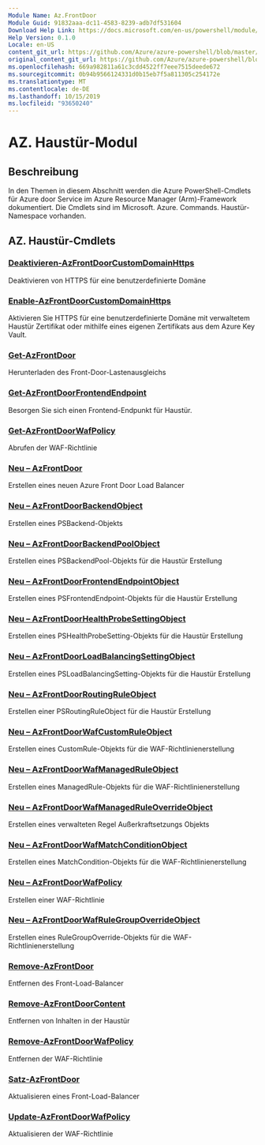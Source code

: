 ```yaml
---
Module Name: Az.FrontDoor
Module Guid: 91832aaa-dc11-4583-8239-adb7df531604
Download Help Link: https://docs.microsoft.com/en-us/powershell/module/az.frontdoor
Help Version: 0.1.0
Locale: en-US
content_git_url: https://github.com/Azure/azure-powershell/blob/master/src/FrontDoor/FrontDoor/help/Az.FrontDoor.md
original_content_git_url: https://github.com/Azure/azure-powershell/blob/master/src/FrontDoor/FrontDoor/help/Az.FrontDoor.md
ms.openlocfilehash: 669a982811a61c3cdd4522ff7eee7515deede672
ms.sourcegitcommit: 0b94b9566124331d0b15eb7f5a811305c254172e
ms.translationtype: MT
ms.contentlocale: de-DE
ms.lasthandoff: 10/15/2019
ms.locfileid: "93650240"
---
```

# AZ. Haustür-Modul
## Beschreibung
In den Themen in diesem Abschnitt werden die Azure PowerShell-Cmdlets für Azure door Service im Azure Resource Manager (Arm)-Framework dokumentiert. Die Cmdlets sind im Microsoft. Azure. Commands. Haustür-Namespace vorhanden.

## AZ. Haustür-Cmdlets
### [Deaktivieren-AzFrontDoorCustomDomainHttps](Disable-AzFrontDoorCustomDomainHttps.md)
Deaktivieren von HTTPS für eine benutzerdefinierte Domäne

### [Enable-AzFrontDoorCustomDomainHttps](Enable-AzFrontDoorCustomDomainHttps.md)
Aktivieren Sie HTTPS für eine benutzerdefinierte Domäne mit verwaltetem Haustür Zertifikat oder mithilfe eines eigenen Zertifikats aus dem Azure Key Vault.

### [Get-AzFrontDoor](Get-AzFrontDoor.md)
Herunterladen des Front-Door-Lastenausgleichs

### [Get-AzFrontDoorFrontendEndpoint](Get-AzFrontDoorFrontendEndpoint.md)
Besorgen Sie sich einen Frontend-Endpunkt für Haustür.

### [Get-AzFrontDoorWafPolicy](Get-AzFrontDoorWafPolicy.md)
Abrufen der WAF-Richtlinie

### [Neu – AzFrontDoor](New-AzFrontDoor.md)
Erstellen eines neuen Azure Front Door Load Balancer

### [Neu – AzFrontDoorBackendObject](New-AzFrontDoorBackendObject.md)
Erstellen eines PSBackend-Objekts

### [Neu – AzFrontDoorBackendPoolObject](New-AzFrontDoorBackendPoolObject.md)
Erstellen eines PSBackendPool-Objekts für die Haustür Erstellung

### [Neu – AzFrontDoorFrontendEndpointObject](New-AzFrontDoorFrontendEndpointObject.md)
Erstellen eines PSFrontendEndpoint-Objekts für die Haustür Erstellung

### [Neu – AzFrontDoorHealthProbeSettingObject](New-AzFrontDoorHealthProbeSettingObject.md)
Erstellen eines PSHealthProbeSetting-Objekts für die Haustür Erstellung

### [Neu – AzFrontDoorLoadBalancingSettingObject](New-AzFrontDoorLoadBalancingSettingObject.md)
Erstellen eines PSLoadBalancingSetting-Objekts für die Haustür Erstellung

### [Neu – AzFrontDoorRoutingRuleObject](New-AzFrontDoorRoutingRuleObject.md)
Erstellen einer PSRoutingRuleObject für die Haustür Erstellung

### [Neu – AzFrontDoorWafCustomRuleObject](New-AzFrontDoorWafCustomRuleObject.md)
Erstellen eines CustomRule-Objekts für die WAF-Richtlinienerstellung

### [Neu – AzFrontDoorWafManagedRuleObject](New-AzFrontDoorWafManagedRuleObject.md)
Erstellen eines ManagedRule-Objekts für die WAF-Richtlinienerstellung

### [Neu – AzFrontDoorWafManagedRuleOverrideObject](New-AzFrontDoorWafManagedRuleOverrideObject.md)
Erstellen eines verwalteten Regel Außerkraftsetzungs Objekts

### [Neu – AzFrontDoorWafMatchConditionObject](New-AzFrontDoorWafMatchConditionObject.md)
Erstellen eines MatchCondition-Objekts für die WAF-Richtlinienerstellung

### [Neu – AzFrontDoorWafPolicy](New-AzFrontDoorWafPolicy.md)
Erstellen einer WAF-Richtlinie

### [Neu – AzFrontDoorWafRuleGroupOverrideObject](New-AzFrontDoorWafRuleGroupOverrideObject.md)
Erstellen eines RuleGroupOverride-Objekts für die WAF-Richtlinienerstellung

### [Remove-AzFrontDoor](Remove-AzFrontDoor.md)
Entfernen des Front-Load-Balancer

### [Remove-AzFrontDoorContent](Remove-AzFrontDoorContent.md)
Entfernen von Inhalten in der Haustür

### [Remove-AzFrontDoorWafPolicy](Remove-AzFrontDoorWafPolicy.md)
Entfernen der WAF-Richtlinie

### [Satz-AzFrontDoor](Set-AzFrontDoor.md)
Aktualisieren eines Front-Load-Balancer

### [Update-AzFrontDoorWafPolicy](Update-AzFrontDoorWafPolicy.md)
Aktualisieren der WAF-Richtlinie

